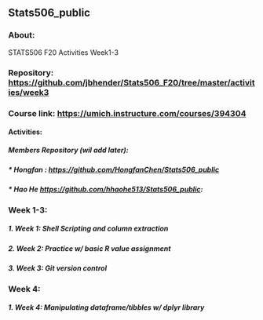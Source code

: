 ## Stats506_public
### About: 
STATS506 F20 Activities Week1-3 
###   Repository: https://github.com/jbhender/Stats506_F20/tree/master/activities/week3
###   Course link: https://umich.instructure.com/courses/394304

#### Activities:
##### Members Repository (wil add later):
##### * Hongfan : https://github.com/HongfanChen/Stats506_public
##### * Hao He  https://github.com/hhaohe513/Stats506_public:

### Week 1-3:
#####	1. Week 1: Shell Scripting and column extraction  
#####	2. Week 2: Practice w/ basic R value assignment
#####	3. Week 3: Git version control

### Week 4:
##### 1. Week 4: Manipulating dataframe/tibbles w/ dplyr library
